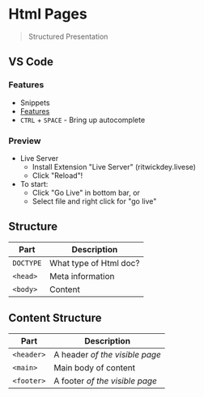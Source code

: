 Html Pages
===

> Structured Presentation

## VS Code

### Features

* Snippets
* [Features](https://code.visualstudio.com/docs/languages/html)
* `CTRL` + `SPACE` - Bring up autocomplete

### Preview

* Live Server
    * Install Extension "Live Server" (ritwickdey.livese)
    * Click "Reload"!
* To start:
   * Click "Go Live" in bottom bar, or
   * Select file and right click for "go live"

## Structure

Part     | Description
---      |---
`DOCTYPE`| What type of Html doc?
`<head>` | Meta information
`<body>` | Content

## Content Structure

Part       | Description
---        |---
`<header>` | A header _of the visible page_
`<main>`   | Main body of content
`<footer>` | A footer _of the visible page_
